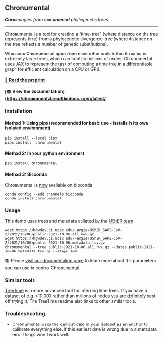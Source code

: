 ## Chronumental

***Chron**&#8203;ologies from mon&#8203;**umental** phylogenetic trees*

<hr>

Chronumental is a tool for creating a "time-tree" (where distance on the tree represents time) from a phylogenetic divergence-tree (where distance on the tree reflects a number of genetic substitutions).

What sets Chronumental apart from most other tools is that it scales to extremely large trees, which can contain millions of nodes. Chronumental uses JAX to represent the task of computing a time tree in a differentiable graph for efficient calculation on a CPU or GPU.

#### [📝 Read the preprint](https://www.biorxiv.org/content/10.1101/2021.10.27.465994v1)

#### [📚 View the documentation](https://chronumental.readthedocs.io/en/latest/


### Installation

#### Method 1: Using pipx (recommended for basic use - installs in its own isolated environment)

```
pip install --local pipx
pipx install  chronumental
```

#### Method 2: In your python environment

```
pip install chronumental
```

#### Method 3: Bioconda

Chronumental is [now](https://github.com/bioconda/bioconda-recipes/pull/34410) available on bioconda

```
conda config --add channels bioconda
conda install chronumental
```


### Usage

This demo uses trees and metadata collated by the [UShER](https://github.com/yatisht/usher) [team](https://hgwdev.gi.ucsc.edu/~angie/UShER_SARS-CoV-2/).

```
wget https://hgwdev.gi.ucsc.edu/~angie/UShER_SARS-CoV-2/2021/10/06/public-2021-10-06.all.nwk.gz
wget https://hgwdev.gi.ucsc.edu/~angie/UShER_SARS-CoV-2/2021/10/06/public-2021-10-06.metadata.tsv.gz
chronumental --tree public-2021-10-06.all.nwk.gz --dates public-2021-10-06.metadata.tsv.gz --steps 100
```

📚 Please [visit our documentation page](https://chronumental.readthedocs.io/en/latest/) to learn more about the parameters you can use to control Chronumental.


### Similar tools

[TreeTime](https://github.com/neherlab/treetime) is a more advanced tool for inferring time trees. If you have a dataset of e.g. <10,000 rather than millions of nodes you are definitely best off trying it. The TreeTime readme also links to other similar tools.

### Troubleshooting

- Chronumental uses the earliest date in your dataset as an anchor to calibrate everything else. If this earliest date is wrong due to a metadata error things won't work well.
